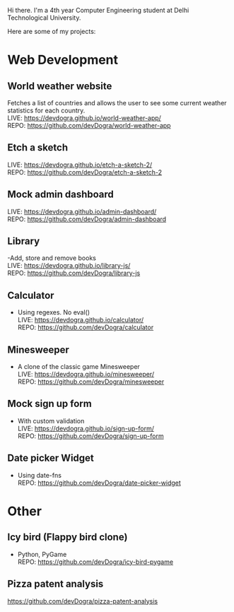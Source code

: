 Hi there. I'm a 4th year Computer Engineering student at Delhi Technological University. 

Here are some of my projects:

# Web Development
## World weather website
Fetches a list of countries and allows the user to see some current weather statistics for each country.   
LIVE: https://devdogra.github.io/world-weather-app/  
REPO: https://github.com/devDogra/world-weather-app  
  
## Etch a sketch
LIVE: https://devdogra.github.io/etch-a-sketch-2/  
REPO: https://github.com/devDogra/etch-a-sketch-2  
  
## Mock admin dashboard  
LIVE: https://devdogra.github.io/admin-dashboard/  
REPO: https://github.com/devDogra/admin-dashboard  
  
## Library  
-Add, store and remove books  
LIVE: https://devdogra.github.io/library-js/  
REPO: https://github.com/devDogra/library-js  
  
## Calculator  
- Using regexes. No eval()  
LIVE: https://devdogra.github.io/calculator/  
REPO: https://github.com/devDogra/calculator  
  
## Minesweeper  
- A clone of the classic game Minesweeper  
LIVE: https://devdogra.github.io/minesweeper/  
REPO: https://github.com/devDogra/minesweeper  

## Mock sign up form  
- With custom validation  
LIVE: https://devdogra.github.io/sign-up-form/  
REPO: https://github.com/devDogra/sign-up-form  
  
## Date picker Widget  
- Using date-fns  
REPO: https://github.com/devDogra/date-picker-widget  
  
# Other  
## Icy bird (Flappy bird clone)  
- Python, PyGame  
REPO: https://github.com/devDogra/icy-bird-pygame  
  
## Pizza patent analysis  
https://github.com/devDogra/pizza-patent-analysis  

<!--
**devDogra/devDogra** is a ✨ _special_ ✨ repository because its `README.md` (this file) appears on your GitHub profile.

Here are some ideas to get you started:

- 🔭 I’m currently working on ...
- 🌱 I’m currently learning ...
- 👯 I’m looking to collaborate on ...
- 🤔 I’m looking for help with ...
- 💬 Ask me about ...
- 📫 How to reach me: ...
- 😄 Pronouns: ...
- ⚡ Fun fact: ...
-->
